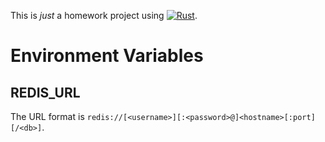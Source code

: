 This is *just* a homework project using [![Rust]](https://www.rust-lang.org "Rust").

# Environment Variables

## REDIS_URL

The URL format is `redis://[<username>][:<password>@]<hostname>[:port][/<db>]`.



[Rust]: https://img.shields.io/badge/Rust-ffffff?style=for-the-badge&labelColor=ffffff&logoColor=000000&logo=rust